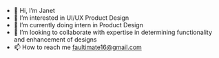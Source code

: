 - 👋 Hi, I’m Janet
- 👀 I’m interested in UI/UX Product Design
- 🌱 I’m currently doing intern in Product Design
- 💞️ I’m looking to collaborate with expertise in determining functionality and enhancement of designs
- 📫 How to reach me faultimate16@gmail.com

<!---
JannyRinre/JannyRinre is a ✨ special ✨ repository because its `README.md` (this file) appears on your GitHub profile.
You can click the Preview link to take a look at your changes.
--->
